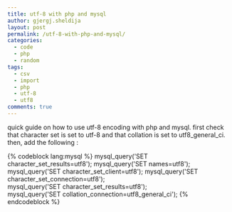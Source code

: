 ```yaml
---
title: utf-8 with php and mysql
author: gjergj.sheldija
layout: post
permalink: /utf-8-with-php-and-mysql/
categories:
  - code
  - php
  - random
tags:
  - csv
  - import
  - php
  - utf-8
  - utf8
comments: true
---
```

quick guide on how to use utf-8 encoding with php and mysql.
first check that character set is set to utf-8 and that collation is set to utf8\_general\_ci.
then, add the following :

{% codeblock lang:mysql %}
mysql_query('SET character_set_results=utf8');
mysql_query('SET names=utf8');  
mysql_query('SET character_set_client=utf8');
mysql_query('SET character_set_connection=utf8');   
mysql_query('SET character_set_results=utf8');   
mysql_query('SET collation_connection=utf8_general_ci');
{% endcodeblock %}

